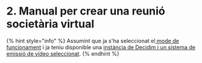 # 2. Manual per crear una reunió societària virtual

{% hint style="info" %}
Assumint que ja s'ha seleccionat el[ mode de funcionament](./#com-puc-utilitzar-xxxxx) i ja teniu disponible una [instància de Decidim i un sistema de emissió de vídeo seleccionat](1.-necessitats-tecniques-per-organitzar-i-celebrar-reunions-virtuals.md). 
{% endhint %}

